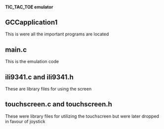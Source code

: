 #### TIC_TAC_TOE emulator ####


## GCCapplication1 ##

This is were all the important programs are located

## main.c ##

This is the emulation code

## ili9341.c and ili9341.h ##

These are library files for using the screen

## touchscreen.c and touchscreen.h ##

These were library files for utilizing the touchscreen but were later dropped in favour of joystick
